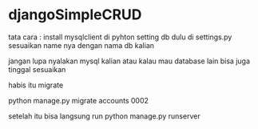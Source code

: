 # djangoSimpleCRUD

tata cara :
install mysqlclient di pyhton
setting db dulu di settings.py sesuaikan name nya dengan nama db kalian

jangan lupa nyalakan mysql kalian atau kalau mau database lain bisa juga tinggal sesuaikan

habis itu migrate


python manage.py migrate accounts 0002

setelah itu bisa langsung run
python manage.py runserver
